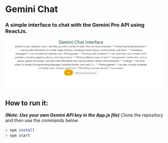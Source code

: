 # Gemini Chat
### A simple interface to chat with the Gemini Pro API using ReactJs.
![](GCI_Output.png)

## How to run it:
***(Note: Use your own Gemini API key in the App.js file)***
Clone the repository and then use the commands below
```bash
> npm install
> npm start

```
